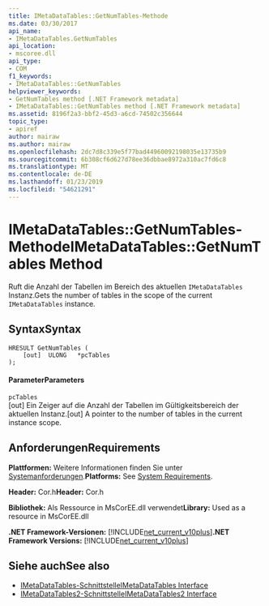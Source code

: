 ```yaml
---
title: IMetaDataTables::GetNumTables-Methode
ms.date: 03/30/2017
api_name:
- IMetaDataTables.GetNumTables
api_location:
- mscoree.dll
api_type:
- COM
f1_keywords:
- IMetaDataTables::GetNumTables
helpviewer_keywords:
- GetNumTables method [.NET Framework metadata]
- IMetaDataTables::GetNumTables method [.NET Framework metadata]
ms.assetid: 8196f2a3-bbf2-45d3-a6cd-74502c356644
topic_type:
- apiref
author: mairaw
ms.author: mairaw
ms.openlocfilehash: 2dc7d8c339e5f77bad44960092198035e13735b9
ms.sourcegitcommit: 6b308cf6d627d78ee36dbbae8972a310ac7fd6c8
ms.translationtype: MT
ms.contentlocale: de-DE
ms.lasthandoff: 01/23/2019
ms.locfileid: "54621291"
---
```

# <a name="imetadatatablesgetnumtables-method"></a><span data-ttu-id="8b6d6-102">IMetaDataTables::GetNumTables-Methode</span><span class="sxs-lookup"><span data-stu-id="8b6d6-102">IMetaDataTables::GetNumTables Method</span></span>
<span data-ttu-id="8b6d6-103">Ruft die Anzahl der Tabellen im Bereich des aktuellen `IMetaDataTables` Instanz.</span><span class="sxs-lookup"><span data-stu-id="8b6d6-103">Gets the number of tables in the scope of the current `IMetaDataTables` instance.</span></span>  
  
## <a name="syntax"></a><span data-ttu-id="8b6d6-104">Syntax</span><span class="sxs-lookup"><span data-stu-id="8b6d6-104">Syntax</span></span>  
  
```  
HRESULT GetNumTables (  
    [out]  ULONG   *pcTables  
);  
```  
  
#### <a name="parameters"></a><span data-ttu-id="8b6d6-105">Parameter</span><span class="sxs-lookup"><span data-stu-id="8b6d6-105">Parameters</span></span>  
 `pcTables`  
 <span data-ttu-id="8b6d6-106">[out] Ein Zeiger auf die Anzahl der Tabellen im Gültigkeitsbereich der aktuellen Instanz.</span><span class="sxs-lookup"><span data-stu-id="8b6d6-106">[out] A pointer to the number of tables in the current instance scope.</span></span>  
  
## <a name="requirements"></a><span data-ttu-id="8b6d6-107">Anforderungen</span><span class="sxs-lookup"><span data-stu-id="8b6d6-107">Requirements</span></span>  
 <span data-ttu-id="8b6d6-108">**Plattformen:** Weitere Informationen finden Sie unter [Systemanforderungen](../../../../docs/framework/get-started/system-requirements.md).</span><span class="sxs-lookup"><span data-stu-id="8b6d6-108">**Platforms:** See [System Requirements](../../../../docs/framework/get-started/system-requirements.md).</span></span>  
  
 <span data-ttu-id="8b6d6-109">**Header:** Cor.h</span><span class="sxs-lookup"><span data-stu-id="8b6d6-109">**Header:** Cor.h</span></span>  
  
 <span data-ttu-id="8b6d6-110">**Bibliothek:** Als Ressource in MsCorEE.dll verwendet</span><span class="sxs-lookup"><span data-stu-id="8b6d6-110">**Library:** Used as a resource in MsCorEE.dll</span></span>  
  
 <span data-ttu-id="8b6d6-111">**.NET Framework-Versionen:** [!INCLUDE[net_current_v10plus](../../../../includes/net-current-v10plus-md.md)]</span><span class="sxs-lookup"><span data-stu-id="8b6d6-111">**.NET Framework Versions:** [!INCLUDE[net_current_v10plus](../../../../includes/net-current-v10plus-md.md)]</span></span>  
  
## <a name="see-also"></a><span data-ttu-id="8b6d6-112">Siehe auch</span><span class="sxs-lookup"><span data-stu-id="8b6d6-112">See also</span></span>
- [<span data-ttu-id="8b6d6-113">IMetaDataTables-Schnittstelle</span><span class="sxs-lookup"><span data-stu-id="8b6d6-113">IMetaDataTables Interface</span></span>](../../../../docs/framework/unmanaged-api/metadata/imetadatatables-interface.md)
- [<span data-ttu-id="8b6d6-114">IMetaDataTables2-Schnittstelle</span><span class="sxs-lookup"><span data-stu-id="8b6d6-114">IMetaDataTables2 Interface</span></span>](../../../../docs/framework/unmanaged-api/metadata/imetadatatables2-interface.md)

